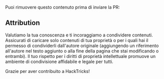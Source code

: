 Puoi rimuovere questo contenuto prima di inviare la PR:

## Attribution
Valutiamo la tua conoscenza e ti incoraggiamo a condividere contenuti. Assicurati di caricare solo contenuti di tua proprietà o per i quali hai il permesso di condividerli dall'autore originale (aggiungendo un riferimento all'autore nel testo aggiunto o alla fine della pagina che stai modificando o entrambi). Il tuo rispetto per i diritti di proprietà intellettuale promuove un ambiente di condivisione affidabile e legale per tutti.

Grazie per aver contribuito a HackTricks!
